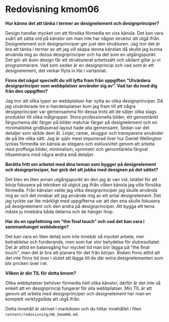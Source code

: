 ---
---
Redovisning kmom06
=========================

**Hur känns det att tänka i termer av designelement och designprinciper?**

Design handlar mycket om att försöka förmedla en viss känsla. Det kan vara svårt att sätta ord på känslor om man inte har någon struktur att utgå ifrån. Designelement och designprinciper ger just den strukturen. Jag tror det är bra att tänka i termer av att jag vill skapa denna känslan då skulle jag kunna använda mig av dessa designprinciper och ha det som en utgångspunkt. Det gör att även design får ett strukturerat arbetssätt och sådant gillar ju vi programmerare. Vad som sedan är en designprincip och vad som är ett designelement, det verkar flyta in lite i vartannat.

**Finns det något speciellt du vill lyfta fram från uppgiften “Utvärdera designprinciper som webbplatser använder sig av”. Vad tar du med dig från den uppgiften?**

Jag tror att olika typer av webbplatser har nytta av olika designprinciper. Då jag utvärderade tre e-handelsplatser kom jag fram till att några designprinciper var gemensamma för dessa trots att de säljer olika slags produkter till olika målgrupper. Stora professionella bilder, ett genomtänkt färgschema där färger på bilder matchar färger på designelement och en minimalistisk gridbaserad layout hade alla gemensamt. Sedan var det detaljer som skilde dem åt. Linjer, ramar, skuggor och transparens använder de på lite olika sätt. Jag är själv mest imponerad över hur Daniel Wellington lyckas förmedla sin känsla av elegans och exklusivitet genom att arbeta med proffsiga bilder, minimalism, symmetri och genomtänkta färgval tillsammans med några andra små detaljer.

**Berätta fritt om arbetet med dina teman som bygger på designelement och designprinciper, hur gick det att jobba med designen på det sättet?**

Det blev en liten annan utgångspunkt än den jag är van vid. Istället för att börja fokusera på tekniken så utgick jag ifrån vilken känsla jag ville försöka förmedla. Från känslan valde jag vilka designprinciper jag skulle använda mig av och det innebar att jag använde mig av ett antal designelement. Det jag tyckte var lite märkligt med uppgifterna var att den ena skulle fokusera på designelement och den andra på designprinciper. Att bygga ett tema måste ju innebära båda delarna och de hänger ihop.

**Har du en uppfattning om “the final touch” och vad det kan vara i sammanhanget webbdesign?**

Det kan vara en liten detalj som inte innebär så mycket arbete, mer betraktelse och funderande, men som har stor betydelse för slutresultatet. Det är alltid en balansgång hur mycket tid man bör lägga på "the final touch", men det är bra att planera för det från början. Risken finns alltid att det inte finns tid över i slutet att lägga till de där extra designelementen som blir pricken över i:et.

**Vilken är din TIL för detta kmom?**

Olika webbplatser behöver förmedla helt olika känslor, därför är det inte så enkelt att en designprincip fungerar för alla webbplatser. Min TIL är att genom att arbeta med designprinciper och designelement har man en komplett verktygslåda att utgå ifrån.


Detta innehåll är skrivet i markdown och du hittar innehållet i filen `content/redovisning/06_kmom06.md`.
